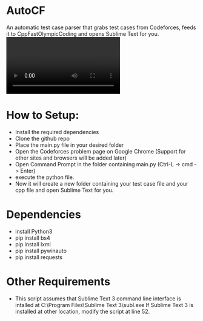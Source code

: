 # AutoCF
An automatic test case parser that grabs test cases from Codeforces, feeds it to CppFastOlympicCoding and opens Sublime Text for you.
<Video Tutorial will be added soon>

# How to Setup:
- Install the required dependencies
- Clone the github repo
- Place the main.py file in your desired folder
- Open the Codeforces problem page on Google Chrome (Support for other sites and browsers will be added later)
- Open Command Prompt in the folder containing main.py (Ctrl-L -> cmd -> Enter)
- execute the python file.
- Now it will create a new folder containing your test case file and your cpp file and open Sublime Text for you.

# Dependencies
- install Python3
- pip install bs4
- pip install lxml
- pip install pywinauto
- pip install requests

# Other Requirements
- This script assumes that Sublime Text 3 command line interface is intalled at C:\Program Files\Sublime Text 3\subl.exe If Sublime Text 3 is installed at other location, modify the script at line 52.
